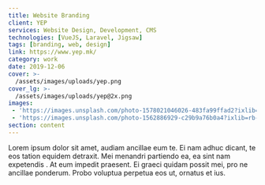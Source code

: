 ```yaml
---
title: Website Branding
client: YEP
services: Website Design, Development, CMS
technologies: [VueJS, Laravel, Jigsaw]
tags: [branding, web, design]
link: https://www.yep.mk/
category: work
date: 2019-12-06
cover: >-
  /assets/images/uploads/yep.png
cover_lg: >-
  /assets/images/uploads/yep@2x.png
images:
 - 'https://images.unsplash.com/photo-1578021046026-483fa99ffad2?ixlib=rb-1.2.1&ixid=eyJhcHBfaWQiOjEyMDd9&auto=format&fit=crop&w=1350&q=80'
 - 'https://images.unsplash.com/photo-1562886929-c29b9a76b0a4?ixlib=rb-1.2.1&ixid=eyJhcHBfaWQiOjEyMDd9&auto=format&fit=crop&w=1489&q=80'
section: content
---
```


Lorem ipsum dolor sit amet, audiam ancillae eum te. Ei nam adhuc dicant, te eos tation equidem detraxit. Mei menandri partiendo ea, ea sint nam expetendis . At eum impedit praesent. Ei graeci quidam possit mei, pro ne ancillae ponderum. Probo voluptua perpetua eos ut, ornatus et ius.